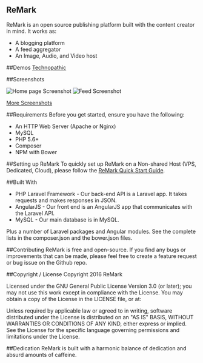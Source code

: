 ## ReMark
ReMark is an open source publishing platform built with the content creator in mind. It works as:

- A blogging platform
- A feed aggregator
- An Image, Audio, and Video host

##Demos
[Technopathic](http://technopathic.me)

##Screenshots

![Home page Screenshot](http://h4z.it/Image/662fda_eMarkscreen2.PNG "Home page")
![Feed Screenshot](http://h4z.it/Image/173c86_FeedsScreen.png "Feeds")

[More Screenshots](https://drive.google.com/open?id=0B0yoC1ufJySWYmpnLVg4T2NzRzg)

##Requirements
Before you get started, ensure you have the following:

- An HTTP Web Server (Apache or Nginx)
- MySQL
- PHP 5.6+
- Composer
- NPM with Bower

##Setting up ReMark
To quickly set up ReMark on a Non-shared Host (VPS, Dedicated, Cloud), please follow the [ReMark Quick Start Guide](https://github.com/Technopathic/ReMark/wiki/ReMark-Quick-Start).

##Built With
- PHP Laravel Framework - Our back-end API is a Laravel app. It takes requests and makes responses in JSON.
- AngularJS - Our front end is an AngularJS app that communicates with the Laravel API.
- MySQL - Our main database is in MySQL.

Plus a number of Laravel packages and Angular modules. See the complete lists in the composer.json and the bower.json files.

##Contributing
ReMark is free and open-source. If you find any bugs or improvements that can be made, please feel free to create a feature request or bug issue on the Github repo.


##Copyright / License
Copyright 2016 ReMark

Licensed under the GNU General Public License Version 3.0 (or later); you may not use this work except in compliance with the License. You may obtain a copy of the License in the LICENSE file, or at:

Unless required by applicable law or agreed to in writing, software distributed under the License is distributed on an "AS IS" BASIS, WITHOUT WARRANTIES OR CONDITIONS OF ANY KIND, either express or implied. See the License for the specific language governing permissions and limitations under the License.


##Dedication
ReMark is built with a harmonic balance of dedication and absurd amounts of caffeine.

